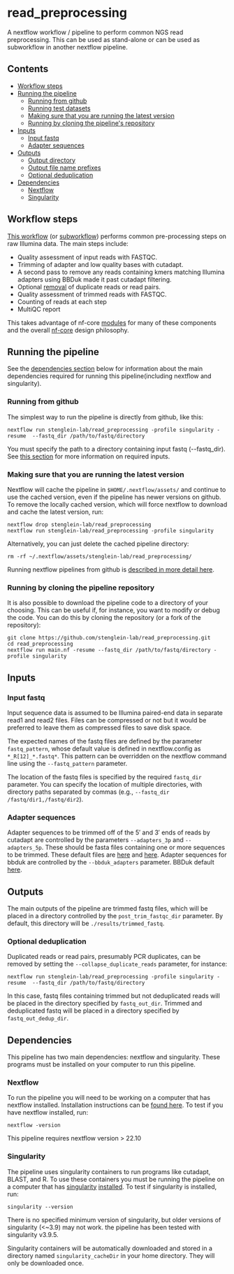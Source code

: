 # read_preprocessing
A nextflow workflow / pipeline to perform common NGS read preprocessing.  This can be used as stand-alone or can be used as subworkflow in another nextflow pipeline.

## Contents

- [Workflow steps](#Workflow-steps)
- [Running the pipeline](#Running-the-pipeline)
    - [Running from github](#Running-from-github)
    - [Running test datasets](#Running-test-datasets)
    - [Making sure that you are running the latest version](#Making-sure-that-you-are-running-the-latest-version)
    - [Running by cloning the pipeline's repository](#Running-by-cloning-the-pipeline-repository)
- [Inputs](#Inputs)
    - [Input fastq](#Input-fastq)
    - [Adapter sequences](#Adapter-sequences)
- [Outputs](#Outputs)
    - [Output directory](#Output-directory)
    - [Output file name prefixes ](#Output-file-name-prefixes)
    - [Optional deduplication](#Optional-deduplication)
- [Dependencies](#Dependencies)
    - [Nextflow](#Nextflow)
    - [Singularity ](#Singularity)


## Workflow steps

[This workflow](https://github.com/stenglein-lab/read_preprocessing/blob/main/subworkflows/stenglein-lab/preprocess_reads.nf) (or [subworkflow](https://www.nextflow.io/docs/latest/workflow.html#subworkflows)) performs common pre-processing steps on raw Illumina data.  The main steps include:

- Quality assessment of input reads with FASTQC.
- Trimming of adapter and low quality bases with cutadapt. 
- A second pass to remove any reads containing kmers matching Illumina adapters using BBDuk made it past cutadapt filtering.
- Optional [removal](#Optional_deduplication) of duplicate reads or read pairs.
- Quality assessment of trimmed reads with FASTQC.
- Counting of reads at each step
- MultiQC report 

This takes advantage of nf-core [modules](https://nf-co.re/modules) for many of these components and the overall [nf-core](https://nf-co.re/) design philosophy.

## Running the pipeline

See the [dependencies section](#dependencies) below for information about the main dependencies required for running this pipeline(including nextflow and singularity).

### Running from github

The simplest way to run the pipeline is directly from github, like this:

```
nextflow run stenglein-lab/read_preprocessing -profile singularity -resume  --fastq_dir /path/to/fastq/directory 
```

You must specify the path to a directory containing input fastq (--fastq_dir).  See [this section](#inputs) for more information on required inputs.

### Making sure that you are running the latest version

Nextflow will cache the pipeline in `$HOME/.nextflow/assets/` and continue to use the cached version, even if the pipeline has newer versions on github.  To remove the locally cached version, which will force nextflow to download and cache the latest version, run:

```
nextflow drop stenglein-lab/read_preprocessing
nextflow run stenglein-lab/read_preprocessing -profile singularity
```

Alternatively, you can just delete the cached pipeline directory:
```
rm -rf ~/.nextflow/assets/stenglein-lab/read_preprocessing/
```
Running nextflow pipelines from github is [described in more detail here](https://www.nextflow.io/docs/latest/sharing.html).

### Running by cloning the pipeline repository

It is also possible to download the pipeline code to a directory of your choosing.  This can be useful if, for instance, you want to modify or debug the code.  You can do this by cloning the repository (or a fork of the repository):

```
git clone https://github.com/stenglein-lab/read_preprocessing.git
cd read_preprocessing
nextflow run main.nf -resume --fastq_dir /path/to/fastq/directory -profile singularity
```

## Inputs

### Input fastq

Input sequence data is assumed to be Illumina paired-end data in separate read1 and read2 files.  Files can be compressed or not but it would be preferred to leave them as compressed files to save disk space.

The expected names of the fastq files are defined by the parameter `fastq_pattern`, whose default value is defined in nextflow.config as `*_R[12]_*.fastq*`.  This pattern can be overridden on the nextflow command line using the `--fastq_pattern` parameter.

The location of the fastq files is specified by the required `fastq_dir` parameter.  You can specify the location of multiple directories, with directory paths separated by commas (e.g., `--fastq_dir /fastq/dir1,/fastq/dir2`).

### Adapter sequences

Adapter sequences to be trimmed off of the 5′ and 3′ ends of reads by cutadapt are controlled by the parameters `--adapters_3p` and `--adapters_5p`.  These should be fasta files containing one or more sequences to be trimmed.  These default files are [here](https://github.com/stenglein-lab/read_preprocessing/blob/main/refseq/adapters_3p.fasta) and [here](https://github.com/stenglein-lab/read_preprocessing/blob/main/refseq/adapters_5p.fasta).  Adapter sequences for bbduk are controlled by the `--bbduk_adapters` parameter.  BBDuk default [here](https://github.com/stenglein-lab/read_preprocessing/blob/main/refseq/adapters_for_bbduk.fasta).


## Outputs

The main outputs of the pipeline are trimmed fastq files, which will be placed in a directory controlled by the `post_trim_fastqc_dir` parameter.  By default, this directory will be `./results/trimmed_fastq`.  

### Optional deduplication

Duplicated reads or read pairs, presumably PCR duplicates, can be removed by setting the `--collapse_duplicate_reads` parameter, for instance:

```
nextflow run stenglein-lab/read_preprocessing -profile singularity -resume  --fastq_dir /path/to/fastq/directory 
```

In this case, fastq files containing trimmed but not deduplicated reads will be placed in the directory specified by `fastq_out_dir`.  Trimmed and deduplicated fastq will be placed in a directory specified by `fastq_out_dedup_dir`.


## Dependencies

This pipeline has two main dependencies: nextflow and singularity.  These programs must be installed on your computer to run this pipeline.

### Nextflow

To run the pipeline you will need to be working on a computer that has nextflow installed. Installation instructions can be [found here](https://www.nextflow.io/docs/latest/getstarted.html#installation).  To test if you have nextflow installed, run:

```
nextflow -version
```

This pipeline requires nextflow version > 22.10

### Singularity

The pipeline uses singularity containers to run programs like cutadapt, BLAST, and R.  To use these containers you must be running the pipeline on a computer that has [singularity](https://sylabs.io/singularity) [installed](https://sylabs.io/guides/latest/admin-guide/installation.html).  To test if singularity is installed, run:

```
singularity --version
```

There is no specified minimum version of singularity, but older versions of singularity (<~3.9) may not work.  the pipeline has been tested with singularity v3.9.5.

Singularity containers will be automatically downloaded and stored in a directory named `singularity_cacheDir` in your home directory.  They will only be downloaded once.
